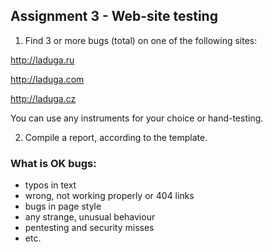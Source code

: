 ## Assignment 3 - Web-site testing

1. Find 3 or more bugs (total) on one of the following sites:

http://laduga.ru

http://laduga.com

http://laduga.cz

You can use any instruments for your choice or hand-testing.

2. Compile a report, according to the template.

### What is OK bugs:
* typos in text
* wrong, not working properly or 404 links
* bugs in page style
* any strange, unusual behaviour
* pentesting and security misses
* etc. 

